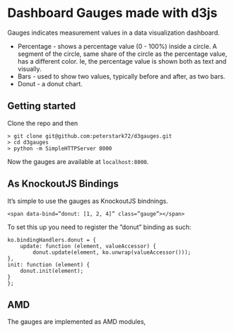# Dashboard Gauges made with d3js

Gauges indicates measurement values in a data visualization dashboard. 

* Percentage - shows a percentage value (0 - 100%) inside a circle. A segment of the circle, same share of the circle as the percentage value, has a different color. Ie, the percentage value is shown both as text and visually.
* Bars - used to show two values, typically before and after, as two bars. 
* Donut - a donut chart.

## Getting started

Clone the repo and then 
```
> git clone git@github.com:peterstark72/d3gauges.git
> cd d3gauges
> python -m SimpleHTTPServer 8000
```
Now the gauges are available at `localhost:8000`.

## As KnockoutJS Bindings

It’s simple to use the gauges as KnockoutJS bindnings.
```
<span data-bind=”donut: [1, 2, 4]” class=”gauge”></span>
```

To set this up you need to register the ”donut” binding as such:
```
ko.bindingHandlers.donut = {
	update: function (element, valueAccessor) {
	    donut.update(element, ko.unwrap(valueAccessor()));
},
init: function (element) {
    donut.init(element);
}
};
```
## AMD
The gauges are implemented as AMD modules,       